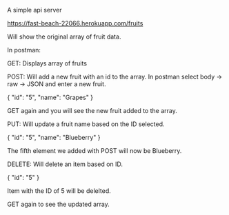 A simple api server


https://fast-beach-22066.herokuapp.com/fruits

Will show the original array of fruit data. 

In postman:

GET: Displays array of fruits

POST: Will add a new fruit with an id to the array. In postman select body -> raw -> JSON and enter a new fruit.

{
    "id": "5",
    "name": "Grapes"
}

GET again and you will see the new fruit added to the array.

PUT: Will update a fruit name based on the ID selected.

{
    "id": "5",
    "name": "Blueberry"
}

The fifth element we added with POST will now be Blueberry.

DELETE: Will delete an item based on ID.


{
    "id": "5"
}

Item with the ID of 5 will be delelted. 

GET again to see the updated array.
